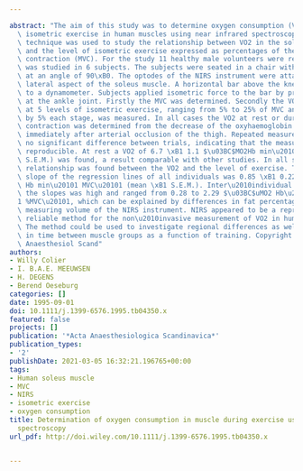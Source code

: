 ---
abstract: "The aim of this study was to determine oxygen consumption (VO2) during\
  \ isometric exercise in human muscles using near infrared spectroscopy (NIRS). The\
  \ technique was used to study the relationship between VO2 in the soleus muscle\
  \ and the level of isometric exercise expressed as percentages of the maximum voluntary\
  \ contraction (MVC). For the study 11 healthy male volunteers were recruited. Reproducibility\
  \ was studied in 6 subjects. The subjects were seated in a chair with the knee joint\
  \ at an angle of 90\xB0. The optodes of the NIRS instrument were attached to the\
  \ lateral aspect of the soleus muscle. A horizontal bar above the knee was connected\
  \ to a dynamometer. Subjects applied isometric force to the bar by producing a torque\
  \ at the ankle joint. Firstly the MVC was determined. Secondly the VO2 at rest and\
  \ at 5 levels of isometric exercise, ranging from 5% to 25% of MVC and increasing\
  \ by 5% each stage, was measured. In all cases the VO2 at rest or during isometric\
  \ contraction was determined from the decrease of the oxyhaemoglobin (O2Hb) signal\
  \ immediately after arterial occlusion of the thigh. Repeated measurements showed\
  \ no significant difference between trials, indicating that the measurements were\
  \ reproducible. At rest a VO2 of 6.7 \xB1 1.1 $\u03BC$MO2Hb min\u20101 (mean \xB1\
  \ S.E.M.) was found, a result comparable with other studies. In all subjects a linear\
  \ relationship was found between the VO2 and the level of exercise. The average\
  \ slope of the regression lines of all individuals was 0.85 \xB1 0.22 $\u03BC$uMO,\
  \ Hb min\u20101 MVC\u20101 (mean \xB1 S.E.M.). Inter\u2010individual variation of\
  \ the slopes was high and ranged from 0.28 to 2.29 $\u03BC$uMO2 Hb\u2010 min\u2010\
  1 %MVC\u20101, which can be explained by differences in fat percentage and in the\
  \ measuring volume of the NIRS instrument. NIRS appeared to be a reproducible and\
  \ reliable method for the non\u2010invasive measurement of VO2 in human muscles.\
  \ The method could be used to investigate regional differences as well as changes\
  \ in time between muscle groups as a function of training. Copyright \xA9 1995 Acta\
  \ Anaesthesiol Scand"
authors:
- Willy Colier
- I. B.A.E. MEEUWSEN
- H. DEGENS
- Berend Oeseburg
categories: []
date: 1995-09-01
doi: 10.1111/j.1399-6576.1995.tb04350.x
featured: false
projects: []
publication: '*Acta Anaesthesiologica Scandinavica*'
publication_types:
- '2'
publishDate: 2021-03-05 16:32:21.196765+00:00
tags:
- Human soleus muscle
- MVC
- NIRS
- isometric exercise
- oxygen consumption
title: Determination of oxygen consumption in muscle during exercise using near infrared
  spectroscopy
url_pdf: http://doi.wiley.com/10.1111/j.1399-6576.1995.tb04350.x

---

